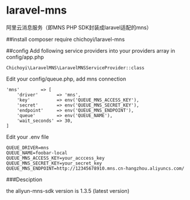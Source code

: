 # laravel-mns
阿里云消息服务（即MNS PHP SDK封装成laravel适配的mns）

##install
    composer require chichoyi/laravel-mns
    
##config
Add following service providers into your providers array in config/app.php
   
    Chichoyi\LaravelMNS\LaravelMNSServiceProvider::class

Edit your config/queue.php, add mns connection

    'mns'        => [
    	'driver'       => 'mns',
    	'key'          => env('QUEUE_MNS_ACCESS_KEY'),
    	'secret'       => env('QUEUE_MNS_SECRET_KEY'),
    	'endpoint'     => env('QUEUE_MNS_ENDPOINT'),
    	'queue'        => env('QUEUE_NAME'),
    	'wait_seconds' => 30,
    ]
    
Edit your .env file

    QUEUE_DRIVER=mns
    QUEUE_NAME=foobar-local
    QUEUE_MNS_ACCESS_KEY=your_acccess_key
    QUEUE_MNS_SECRET_KEY=your_secret_key
    QUEUE_MNS_ENDPOINT=http://12345678910.mns.cn-hangzhou.aliyuncs.com/
    
###Desciption

the aliyun-mns-sdk version is 1.3.5 (latest version)